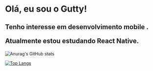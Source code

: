 <h1> Olá, eu sou o Gutty! </h1>

<h2>
Tenho interesse em desenvolvimento mobile .

  
Atualmente estou estudando React Native.
</h2>

![Anurag's GitHub stats](https://github-readme-stats.vercel.app/api?username=GuttyD&show_icons=true&theme=radical)


[![Top Langs](https://github-readme-stats.vercel.app/api/top-langs/?username=GuttyD&layout=compact&true&theme=radical&hide=starlark,ruby,makefile,objective-c)](https://github.com/anuraghazra/github-readme-stats)
